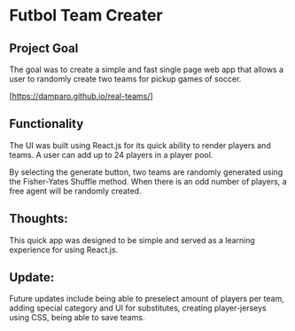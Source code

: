 # Futbol Team Creater

## Project Goal

The goal was to create a simple and fast single page web app that allows a user to randomly create two teams for pickup games of soccer.

[https://damparo.github.io/real-teams/]
<!-- this link should work -->
<!-- make this work already -->

## Functionality

The UI was built using React.js for its quick ability to render players and teams.  A user can 
add up to 24 players in a player pool.

By selecting the generate button, two teams are randomly generated using the Fisher-Yates Shuffle method.  When there is an odd number of players, a free agent will be randomly created.

## Thoughts:
This quick app was designed to be simple and served as a learning experience for using React.js.

## Update:
Future updates include being able to preselect amount of players per team, adding special category and UI for substitutes, creating player-jerseys using CSS, being able to save teams.